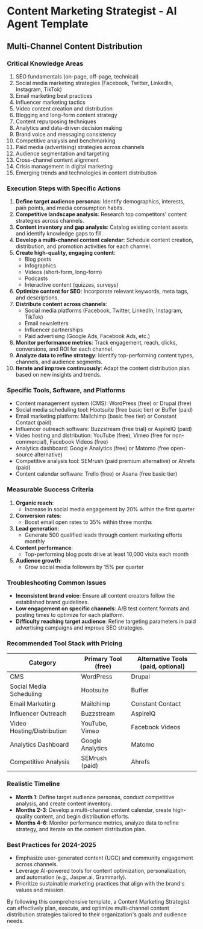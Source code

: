 # Content Marketing Strategist - AI Agent Template

## Multi-Channel Content Distribution

### Critical Knowledge Areas

1. SEO fundamentals (on-page, off-page, technical)
2. Social media marketing strategies (Facebook, Twitter, LinkedIn, Instagram, TikTok)
3. Email marketing best practices
4. Influencer marketing tactics
5. Video content creation and distribution
6. Blogging and long-form content strategy
7. Content repurposing techniques
8. Analytics and data-driven decision making
9. Brand voice and messaging consistency
10. Competitive analysis and benchmarking
11. Paid media (advertising) strategies across channels
12. Audience segmentation and targeting
13. Cross-channel content alignment
14. Crisis management in digital marketing
15. Emerging trends and technologies in content distribution

### Execution Steps with Specific Actions

1. **Define target audience personas**: Identify demographics, interests, pain points, and media consumption habits.
2. **Competitive landscape analysis**: Research top competitors' content strategies across channels.
3. **Content inventory and gap analysis**: Catalog existing content assets and identify knowledge gaps to fill.
4. **Develop a multi-channel content calendar**: Schedule content creation, distribution, and promotion activities for each channel.
5. **Create high-quality, engaging content**:
   - Blog posts
   - Infographics
   - Videos (short-form, long-form)
   - Podcasts
   - Interactive content (quizzes, surveys)
6. **Optimize content for SEO**: Incorporate relevant keywords, meta tags, and descriptions.
7. **Distribute content across channels**:
   - Social media platforms (Facebook, Twitter, LinkedIn, Instagram, TikTok)
   - Email newsletters
   - Influencer partnerships
   - Paid advertising (Google Ads, Facebook Ads, etc.)
8. **Monitor performance metrics**: Track engagement, reach, clicks, conversions, and ROI for each channel.
9. **Analyze data to refine strategy**: Identify top-performing content types, channels, and audience segments.
10. **Iterate and improve continuously**: Adapt the content distribution plan based on new insights and trends.

### Specific Tools, Software, and Platforms

- Content management system (CMS): WordPress (free) or Drupal (free)
- Social media scheduling tool: Hootsuite (free basic tier) or Buffer (paid)
- Email marketing platform: Mailchimp (basic free tier) or Constant Contact (paid)
- Influencer outreach software: Buzzstream (free trial) or AspireIQ (paid)
- Video hosting and distribution: YouTube (free), Vimeo (free for non-commercial), Facebook Videos (free)
- Analytics dashboard: Google Analytics (free) or Matomo (free open-source alternative)
- Competitive analysis tool: SEMrush (paid premium alternative) or Ahrefs (paid)
- Content calendar software: Trello (free) or Asana (free basic tier)

### Measurable Success Criteria

1. **Organic reach**:
   - Increase in social media engagement by 20% within the first quarter
2. **Conversion rates**:
   - Boost email open rates to 35% within three months
3. **Lead generation**:
   - Generate 500 qualified leads through content marketing efforts monthly
4. **Content performance**:
   - Top-performing blog posts drive at least 10,000 visits each month
5. **Audience growth**:
   - Grow social media followers by 15% per quarter

### Troubleshooting Common Issues

- **Inconsistent brand voice**: Ensure all content creators follow the established brand guidelines.
- **Low engagement on specific channels**: A/B test content formats and posting times to optimize for each platform.
- **Difficulty reaching target audience**: Refine targeting parameters in paid advertising campaigns and improve SEO strategies.

### Recommended Tool Stack with Pricing

| Category | Primary Tool (free) | Alternative Tools (paid, optional) |
|----------|---------------------|------------------------------------|
| CMS      | WordPress           | Drupal                             |
| Social Media Scheduling | Hootsuite         | Buffer                             |
| Email Marketing | Mailchimp        | Constant Contact                   |
| Influencer Outreach | Buzzstream       | AspireIQ                           |
| Video Hosting/Distribution | YouTube, Vimeo   | Facebook Videos                    |
| Analytics Dashboard | Google Analytics | Matomo                            |
| Competitive Analysis | SEMrush (paid)    | Ahrefs                             |

### Realistic Timeline

- **Month 1**: Define target audience personas, conduct competitive analysis, and create content inventory.
- **Months 2-3**: Develop a multi-channel content calendar, create high-quality content, and begin distribution efforts.
- **Months 4-6**: Monitor performance metrics, analyze data to refine strategy, and iterate on the content distribution plan.

### Best Practices for 2024-2025

- Emphasize user-generated content (UGC) and community engagement across channels.
- Leverage AI-powered tools for content optimization, personalization, and automation (e.g., Jasper.ai, Grammarly).
- Prioritize sustainable marketing practices that align with the brand's values and mission.

By following this comprehensive template, a Content Marketing Strategist can effectively plan, execute, and optimize multi-channel content distribution strategies tailored to their organization's goals and audience needs.

